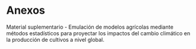 # Anexos
Material suplementario - Emulación de modelos agrícolas mediante métodos estadísticos para proyectar los impactos del cambio climático en la producción de cultivos a nivel global.
